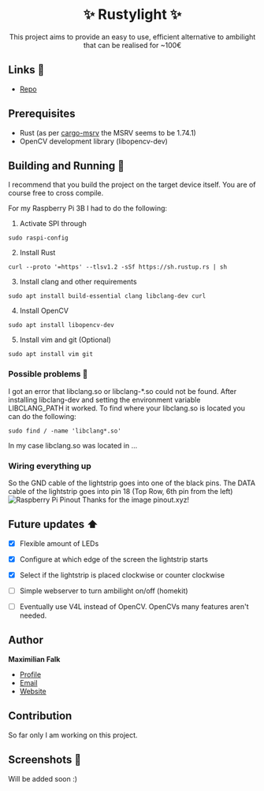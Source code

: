 <h1 align="center">✨ Rustylight ✨</h1>

<p align=center>This project aims to provide an easy to use, efficient alternative to ambilight that can be realised for ~100€</p> 

## Links 🔗
- [Repo](https://github.com/FalkMaximilian/rustylight.git "Rustylight Repo")

## Prerequisites 

- Rust (as per [cargo-msrv](https://crates.io/crates/cargo-msrv) the MSRV seems to be 1.74.1)
- OpenCV development library (libopencv-dev)

## Building and Running 🏃

I recommend that you build the project on the target device itself. You are of course free to cross compile.

For my Raspberry Pi 3B I had to do the following:

1. Activate SPI through 
```
sudo raspi-config
```
2. Install Rust
```
curl --proto '=https' --tlsv1.2 -sSf https://sh.rustup.rs | sh
```
3. Install clang and other requirements
```
sudo apt install build-essential clang libclang-dev curl
```
4. Install OpenCV
```
sudo apt install libopencv-dev
```
5. Install vim and git (Optional)
```
sudo apt install vim git
```

### Possible problems 🚨
I got an error that libclang.so or libclang-*.so could not be found. After installing libclang-dev and setting the environment variable LIBCLANG_PATH it worked. To find where your libclang.so is located you can do the following:
```
sudo find / -name 'libclang*.so'
```
In my case libclang.so was located in ...

### Wiring everything up 

So the GND cable of the lightstrip goes into one of the black pins. The DATA cable of the lightstrip goes into pin 18 (Top Row, 6th pin from the left)
![Raspberry Pi Pinout](https://raw.githubusercontent.com/pinout-xyz/Pinout.xyz/master/resources/raspberry-pi-pinout.png)
Thanks for the image pinout.xyz!



## Future updates ⬆️

- [x] Flexible amount of LEDs
- [x] Configure at which edge of the screen the lightstrip starts 
- [x] Select if the lightstrip is placed clockwise or counter clockwise
- [ ] Simple webserver to turn ambilight on/off (homekit)
- [ ] Eventually use V4L instead of OpenCV. OpenCVs many features aren't needed.



## Author

**Maximilian Falk**

- [Profile](https://github.com/FalkMaximilian "Maximilian Falk")
- [Email](mailto:falk.maximilian@outlook.com?subject=Rustylight% ":P")
- [Website](https://maximilian-falk.com/ "maximilian-falk.com")


## Contribution

So far only I am working on this project.

## Screenshots 📸

Will be added soon :)

